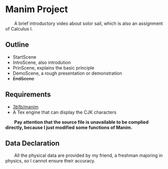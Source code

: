 # Manim Project 
&emsp;&emsp;A brief introductory video about solor sail, which is also an assignment of Calculus I.  

## Outline
* StartScene
* IntroScene, also introdution
* PrinScene, explains the basic principle
* DemoScene, a rough presentation or demonstration
* ~~EndScene~~

## Requirements
* [3b1b/manim](https://github.com/3b1b/manim)
* A Tex engine that can display the CJK characters
   
&emsp;&emsp;**Pay attention that the source file is unavailable to be complied directly, because I just modified some functions of Manim.** 

## Data Declaration
&emsp;&emsp;All the physical data are provided by my friend, a freshman majoring in physics, so I cannot ensure their accuracy.        

